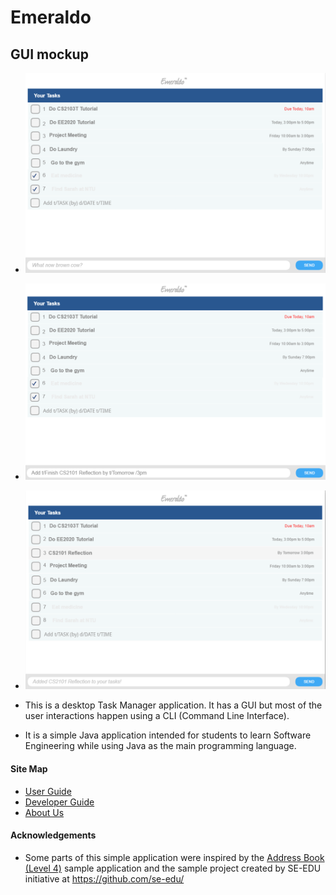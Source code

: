 # Emeraldo

## GUI mockup
* <img src="assets/start_up_page.png" width="1000"><br>
* <img src="assets/add_1.png" width="1000"><br>
* <img src="assets/add_2.png" width="1000"><br>

* This is a desktop Task Manager application. It has a GUI but most of the user interactions happen using 
  a CLI (Command Line Interface).
* It is a simple Java application intended for students to learn Software Engineering while using Java as 
  the main programming language.

  
#### Site Map
* [User Guide](docs/UserGuide.md) 
* [Developer Guide](docs/DeveloperGuide.md) 
* [About Us](docs/AboutUs.md)


#### Acknowledgements

* Some parts of this simple application were inspired by the
  [Address Book (Level 4)](https://github.com/nus-cs2103-AY1617S1/addressbook-level4) sample application
  and the sample project created by SE-EDU initiative at https://github.com/se-edu/
